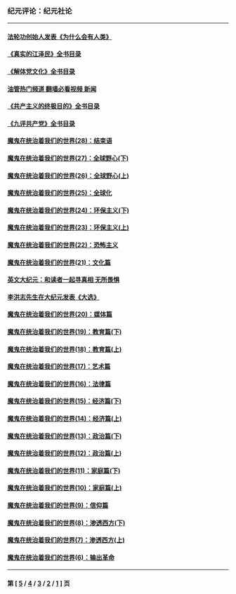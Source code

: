 ### 纪元评论：纪元社论
---
#### [法轮功创始人发表《为什么会有人类》](../../pages/nsc422/n13912117.md?04030330) 
#### [《真实的江泽民》全书目录](../../pages/nsc422/n13721399.md?04030330) 
#### [《解体党文化》全书目录](../../pages/nsc422/n13721157.md?04030330) 
#### [油管热门频道 翻墙必看视频 新闻](ok?04030330)
#### [《共产主义的终极目的》全书目录](../../pages/nsc422/n13721048.md?04030330) 
#### [《九评共产党》全书目录](../../pages/nsc422/n13708085.md?04030330) 
#### [魔鬼在统治着我们的世界(28)：结束语](../../pages/nsc422/n10936246.md?04030330) 
#### [魔鬼在统治着我们的世界(27)：全球野心(下)](../../pages/nsc422/n10928319.md?04030330) 
#### [魔鬼在统治着我们的世界(26)：全球野心(上)](../../pages/nsc422/n10900318.md?04030330) 
#### [魔鬼在统治着我们的世界(25)：全球化](../../pages/nsc422/n10788205.md?04030330) 
#### [魔鬼在统治着我们的世界(24)：环保主义(下)](../../pages/nsc422/n10695307.md?04030330) 
#### [魔鬼在统治着我们的世界(23)：环保主义(上)](../../pages/nsc422/n10688613.md?04030330) 
#### [魔鬼在统治着我们的世界(22)：恐怖主义](../../pages/nsc422/n10614727.md?04030330) 
#### [魔鬼在统治着我们的世界(21)：文化篇](../../pages/nsc422/n10597706.md?04030330) 
#### [英文大纪元：和读者一起寻真相 无所畏惧](../../pages/nsc422/n12542027.md?04030330) 
#### [李洪志先生在大纪元发表《大选》](../../pages/nsc422/n12534746.md?04030330) 
#### [魔鬼在统治着我们的世界(20)：媒体篇](../../pages/nsc422/n10586579.md?04030330) 
#### [魔鬼在统治着我们的世界(19)：教育篇(下)](../../pages/nsc422/n10564808.md?04030330) 
#### [魔鬼在统治着我们的世界(18)：教育篇(上)](../../pages/nsc422/n10526970.md?04030330) 
#### [魔鬼在统治着我们的世界(17)：艺术篇](../../pages/nsc422/n10499093.md?04030330) 
#### [魔鬼在统治着我们的世界(16)：法律篇](../../pages/nsc422/n10485969.md?04030330) 
#### [魔鬼在统治着我们的世界(15)：经济篇(下)](../../pages/nsc422/n10469975.md?04030330) 
#### [魔鬼在统治着我们的世界(14)：经济篇(上)](../../pages/nsc422/n10457370.md?04030330) 
#### [魔鬼在统治着我们的世界(13)：政治篇(下)](../../pages/nsc422/n10448270.md?04030330) 
#### [魔鬼在统治着我们的世界(12)：政治篇(上)](../../pages/nsc422/n10444576.md?04030330) 
#### [魔鬼在统治着我们的世界(11)：家庭篇(下)](../../pages/nsc422/n10440961.md?04030330) 
#### [魔鬼在统治着我们的世界(10)：家庭篇(上)](../../pages/nsc422/n10435448.md?04030330) 
#### [魔鬼在统治着我们的世界(9)：信仰篇](../../pages/nsc422/n10432159.md?04030330) 
#### [魔鬼在统治着我们的世界(8)：渗透西方(下)](../../pages/nsc422/n10429603.md?04030330) 
#### [魔鬼在统治着我们的世界(7)：渗透西方(上)](../../pages/nsc422/n10426013.md?04030330) 
#### [魔鬼在统治着我们的世界(6)：输出革命](../../pages/nsc422/n10421536.md?04030330) 

---
#### 第 [ [5](./5.md?04030330) / [4](./4.md?04030330) / [3](./3.md?04030330) / [2](./2.md?04030330) / [1](./1.md?04030330) ] 页

